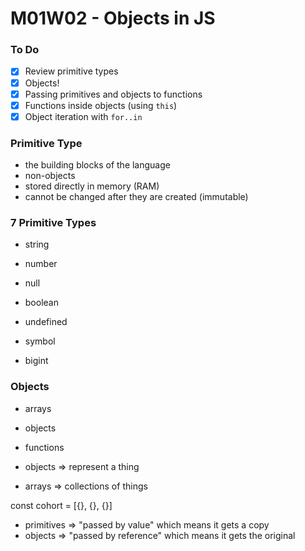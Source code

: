 # M01W02 - Objects in JS

### To Do
- [x] Review primitive types
- [x] Objects!
- [x] Passing primitives and objects to functions
- [x] Functions inside objects (using `this`)
- [x] Object iteration with `for..in`

### Primitive Type
* the building blocks of the language
* non-objects
* stored directly in memory (RAM)
* cannot be changed after they are created (immutable)

### 7 Primitive Types
* string
* number
* null
* boolean
* undefined

* symbol
* bigint

### Objects
* arrays
* objects
* functions


* objects => represent a thing
* arrays => collections of things

const cohort = [{}, {}, {}]



* primitives => "passed by value" which means it gets a copy
* objects => "passed by reference" which means it gets the original

















